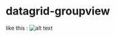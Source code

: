 # datagrid-groupview

like this :
![alt text](https://github.com/lutungp/datagrid-groupview/multigroup.PNG)
